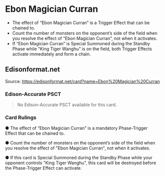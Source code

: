 # Ebon Magician Curran

*   The effect of “Ebon Magician Curran” is a Trigger Effect that can be chained to.
*   Count the number of monsters on the opponent’s side of the field when you resolve the effect of “Ebon Magician Curran”, not when it activates.
*   If “Ebon Magician Curran” is Special Summoned during the Standby Phase while “King Tiger Wanghu” is on the field, both Trigger Effects activate immediately and form a chain.

## Edisonformat.net

Source: https://edisonformat.net/card?name=Ebon%20Magician%20Curran

### Edison-Accurate PSCT

> No Edison-Accurate PSCT available for this card.

### Card Rulings

● The effect of “Ebon Magician Curran” is a mandatory Phase-Trigger Effect that can be chained to.

● Count the number of monsters on the opponent’s side of the field when you resolve the effect of "Ebon Magician Curran", not when it activates.

● If this card is Special Summoned during the Standby Phase while your opponent controls "King Tiger Wanghu", this card will be destroyed before the Phase-Trigger Effect can activate.
            